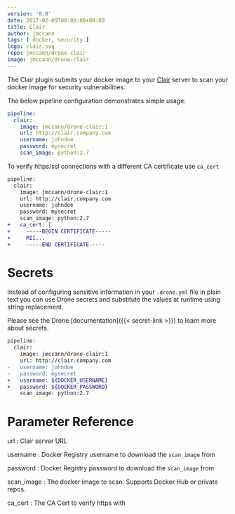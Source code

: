 ```yaml
---
version: '0.8'
date: 2017-02-09T00:00:00+00:00
title: Clair
author: jmccann
tags: [ docker, security ]
logo: clair.svg
repo: jmccann/drone-clair
image: jmccann/drone-clair
---
```


The Clair plugin submits your docker image to your [Clair](https://github.com/coreos/clair)
server to scan your docker image for security vulnerabilities.

The below pipeline configuration demonstrates simple usage:

```yaml
pipeline:
  clair:
    image: jmccann/drone-clair:1
    url: http://clair.company.com
    username: johndoe
    password: mysecret
    scan_image: python:2.7
```

To verify https/ssl connections with a different CA certificate use `ca_cert`

```diff
pipeline:
  clair:
    image: jmccann/drone-clair:1
    url: http://clair.company.com
    username: johndoe
    password: mysecret
    scan_image: python:2.7
+   ca_cert: |
+     -----BEGIN CERTIFICATE-----
+     MII...
+     -----END CERTIFICATE-----
```

# Secrets

Instead of configuring sensitive information in your `.drone.yml` file in
plain text you can use Drone secrets and substitute the values at runtime using
string replacement.

Please see the Drone [documentation]({{< secret-link >}}) to learn more about secrets.

```diff
pipeline:
  clair:
    image: jmccann/drone-clair:1
    url: http://clair.company.com
-   username: johndoe
-   password: mysecret
+   username: ${DOCKER_USERNAME}
+   password: ${DOCKER_PASSWORD}
    scan_image: python:2.7
```

# Parameter Reference

url
: Clair server URL

username
: Docker Registry username to download the `scan_image` from

password
: Docker Registry password to download the `scan_image` from

scan_image
: The docker image to scan.  Supports Docker Hub or private repos.

ca_cert
: The CA Cert to verify https with

